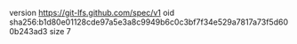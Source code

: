 version https://git-lfs.github.com/spec/v1
oid sha256:b1d80e01128cde97a5e3a8c9949b6c0c3bf7f34e529a7817a73f5d600b243ad3
size 7
